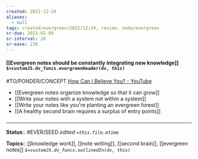 ```yaml
---
created: 2021-12-24 
aliases:
  - null
tags: created/evergreen/2021/12/24, review, node/evergreen
sr-due: 2022-02-09
sr-interval: 28
sr-ease: 230
---
```


#### [[Evergreen notes should be constantly integrating new knowledge]] `$=customJS.dv_funcs.evergreenHeader(dv, this)`

#TO/PONDER/CONCEPT [How Can I Believe You? - YouTube](https://www.youtube.com/watch?v=cVuKitl6qWA)

- [[Evergreen notes organize knowledge so that it can grow]]
- [[Write your notes with a system not within a system]]
- [[Write your notes like you're planting an evergreen forest]]
- [[A healthy second brain requires a surplus of entry points]]

 

### <hr class="footnote"/>

**Status**:: #EVER/SEED 
*edited `=this.file.mtime`*

**Topics**:: [[knowledge work]], [[note writing]], [[second brain]], [[evergreen notes]]
*`$=customJS.dv_funcs.outlinedIn(dv, this)`*




